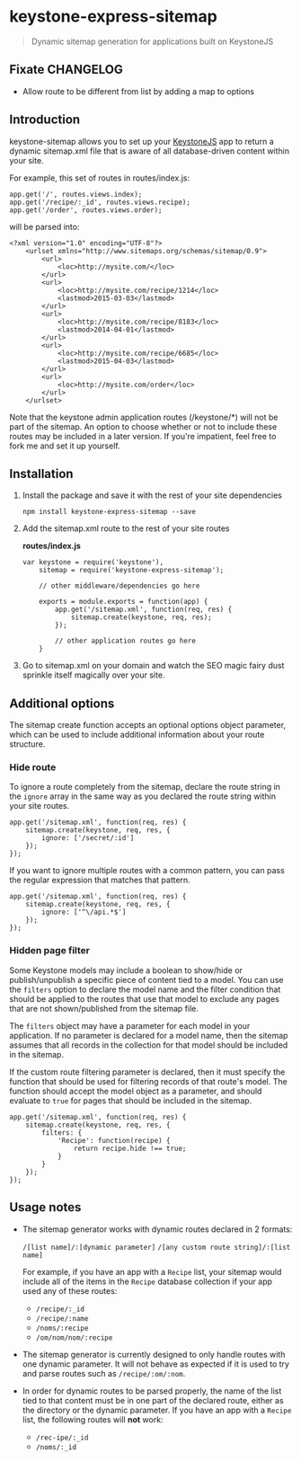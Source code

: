 # keystone-express-sitemap

> Dynamic sitemap generation for applications built on KeystoneJS

## Fixate CHANGELOG

* Allow route to be different from list by adding a map to options

## Introduction

keystone-sitemap allows you to set up your [KeystoneJS](http://keystonejs.com/) app to return a dynamic sitemap.xml file that is aware of all database-driven content within your site.

For example, this set of routes in routes/index.js:
```
app.get('/', routes.views.index);
app.get('/recipe/:_id', routes.views.recipe);
app.get('/order', routes.views.order);
```

will be parsed into:
```
<?xml version="1.0" encoding="UTF-8"?>
	<urlset xmlns="http://www.sitemaps.org/schemas/sitemap/0.9">
		<url>
			<loc>http://mysite.com/</loc>
		</url>
		<url>
			<loc>http://mysite.com/recipe/1214</loc>
			<lastmod>2015-03-03</lastmod>
		</url>
		<url>
			<loc>http://mysite.com/recipe/8183</loc>
			<lastmod>2014-04-01</lastmod>
		</url>
		<url>
			<loc>http://mysite.com/recipe/6685</loc>
			<lastmod>2015-04-03</lastmod>
		</url>
		<url>
			<loc>http://mysite.com/order</loc>
		</url>
	</urlset>
```

Note that the keystone admin application routes (/keystone/*) will not be part of the sitemap. An option to choose whether or not to include these routes may be included in a later version. If you're impatient, feel free to fork me and set it up yourself.

## Installation

1. Install the package and save it with the rest of your site dependencies
	```
	npm install keystone-express-sitemap --save
	```

2. Add the sitemap.xml route to the rest of your site routes

	**routes/index.js**
	```
	var keystone = require('keystone'),
		sitemap = require('keystone-express-sitemap');

		// other middleware/dependencies go here

		exports = module.exports = function(app) {
			app.get('/sitemap.xml', function(req, res) {
				sitemap.create(keystone, req, res);
			});

			// other application routes go here
		}
	```

3. Go to sitemap.xml on your domain and watch the SEO magic fairy dust sprinkle itself magically over your site.

## Additional options
The sitemap create function accepts an optional options object parameter, which can be used to include additional information about your route structure.

### Hide route
To ignore a route completely from the sitemap, declare the route string in the `ignore` array in the same way as you declared the route string within your site routes.

```
app.get('/sitemap.xml', function(req, res) {
	sitemap.create(keystone, req, res, {
		ignore: ['/secret/:id']
	});
});
```

If you want to ignore multiple routes with a common pattern, you can pass the regular expression that matches that pattern.

```
app.get('/sitemap.xml', function(req, res) {
	sitemap.create(keystone, req, res, {
		ignore: ['^\/api.*$']
	});
});
```

### Hidden page filter
Some Keystone models may include a boolean to show/hide or publish/unpublish a specific piece of content tied to a model. You can use the `filters` option to declare the model name and the filter condition that should be applied to the routes that use that model to exclude any pages that are not shown/published from the sitemap file.

The `filters` object may have a parameter for each model in your application. If no parameter is declared for a model name, then the sitemap assumes that all records in the collection for that model should be included in the sitemap.

If the custom route filtering parameter is declared, then it must specify the function that should be used for filtering records of that route's model. The function should accept the model object as a parameter, and should evaluate to `true` for pages that should be included in the sitemap.

```
app.get('/sitemap.xml', function(req, res) {
	sitemap.create(keystone, req, res, {
		filters: {
			'Recipe': function(recipe) {
				return recipe.hide !== true;
			}
		}
	});
});
```


## Usage notes
* The sitemap generator works with dynamic routes declared in 2 formats:

	`/[list name]/:[dynamic parameter]`
	`/[any custom route string]/:[list name]`

	For example, if you have an app with a `Recipe` list, your sitemap would include all of the items in the `Recipe` database collection if your app used any of these routes:

	* `/recipe/:_id`
	* `/recipe/:name`
	* `/noms/:recipe`
	* `/om/nom/nom/:recipe`

* The sitemap generator is currently designed to only handle routes with one dynamic parameter. It will not behave as expected if it is used to try and parse routes such as `/recipe/:om/:nom`.

* In order for dynamic routes to be parsed properly, the name of the list tied to that content must be in one part of the declared route, either as the directory or the dynamic parameter. If you have an app with a `Recipe` list, the following routes will **not** work:

	* `/rec-ipe/:_id`
	* `/noms/:_id`
